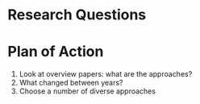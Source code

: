 # Research Questions

# Plan of Action
1. Look at overview papers: what are the approaches?
2. What changed between years?
3. Choose a number of diverse approaches